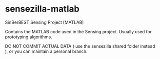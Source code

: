 sensezilla-matlab
=================

SinBerBEST Sensing Project [MATLAB]

Contains the MATLAB code used in the Sensing project.  Usually used for prototyping algorithms.

DO NOT COMMIT ACTUAL DATA  ( use the sensezilla shared folder instead ), or you can maintain a personal branch.

